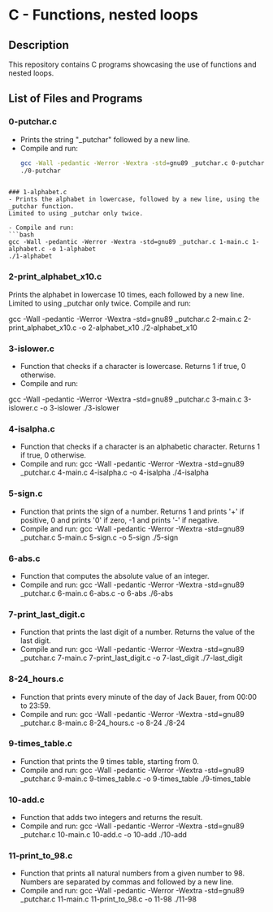 # C - Functions, nested loops

## Description

This repository contains C programs showcasing the use of functions and nested loops.

## List of Files and Programs

### 0-putchar.c
- Prints the string "_putchar" followed by a new line.
- Compile and run:
  ```bash
  gcc -Wall -pedantic -Werror -Wextra -std=gnu89 _putchar.c 0-putchar.c -o 0-putchar
  ./0-putchar
```

### 1-alphabet.c
- Prints the alphabet in lowercase, followed by a new line, using the _putchar function.
Limited to using _putchar only twice.

- Compile and run:
```bash
gcc -Wall -pedantic -Werror -Wextra -std=gnu89 _putchar.c 1-main.c 1-alphabet.c -o 1-alphabet
./1-alphabet
```
### 2-print_alphabet_x10.c
Prints the alphabet in lowercase 10 times, each followed by a new line.
Limited to using _putchar only twice.
Compile and run:

gcc -Wall -pedantic -Werror -Wextra -std=gnu89 _putchar.c 2-main.c 2-print_alphabet_x10.c -o 2-alphabet_x10
./2-alphabet_x10

### 3-islower.c
- Function that checks if a character is lowercase.
Returns 1 if true, 0 otherwise.
- Compile and run:

gcc -Wall -pedantic -Werror -Wextra -std=gnu89 _putchar.c 3-main.c 3-islower.c -o 3-islower
./3-islower

### 4-isalpha.c
- Function that checks if a character is an alphabetic character.
Returns 1 if true, 0 otherwise.
- Compile and run:
gcc -Wall -pedantic -Werror -Wextra -std=gnu89 _putchar.c 4-main.c 4-isalpha.c -o 4-isalpha
./4-isalpha

### 5-sign.c
- Function that prints the sign of a number.
Returns 1 and prints '+' if positive, 0 and prints '0' if zero, -1 and prints '-' if negative.
- Compile and run:
gcc -Wall -pedantic -Werror -Wextra -std=gnu89 _putchar.c 5-main.c 5-sign.c -o 5-sign
./5-sign

### 6-abs.c
- Function that computes the absolute value of an integer.
- Compile and run:
gcc -Wall -pedantic -Werror -Wextra -std=gnu89 _putchar.c 6-main.c 6-abs.c -o 6-abs
./6-abs

### 7-print_last_digit.c
- Function that prints the last digit of a number.
Returns the value of the last digit.
- Compile and run:
gcc -Wall -pedantic -Werror -Wextra -std=gnu89 _putchar.c 7-main.c 7-print_last_digit.c -o 7-last_digit
./7-last_digit

### 8-24_hours.c
- Function that prints every minute of the day of Jack Bauer, from 00:00 to 23:59.
- Compile and run:
gcc -Wall -pedantic -Werror -Wextra -std=gnu89 _putchar.c 8-main.c 8-24_hours.c -o 8-24
./8-24

### 9-times_table.c
- Function that prints the 9 times table, starting from 0.
- Compile and run:
gcc -Wall -pedantic -Werror -Wextra -std=gnu89 _putchar.c 9-main.c 9-times_table.c -o 9-times_table
./9-times_table

### 10-add.c
- Function that adds two integers and returns the result.
- Compile and run:
gcc -Wall -pedantic -Werror -Wextra -std=gnu89 _putchar.c 10-main.c 10-add.c -o 10-add
./10-add

### 11-print_to_98.c
- Function that prints all natural numbers from a given number to 98.
Numbers are separated by commas and followed by a new line.
- Compile and run:
gcc -Wall -pedantic -Werror -Wextra -std=gnu89 _putchar.c 11-main.c 11-print_to_98.c -o 11-98
./11-98
